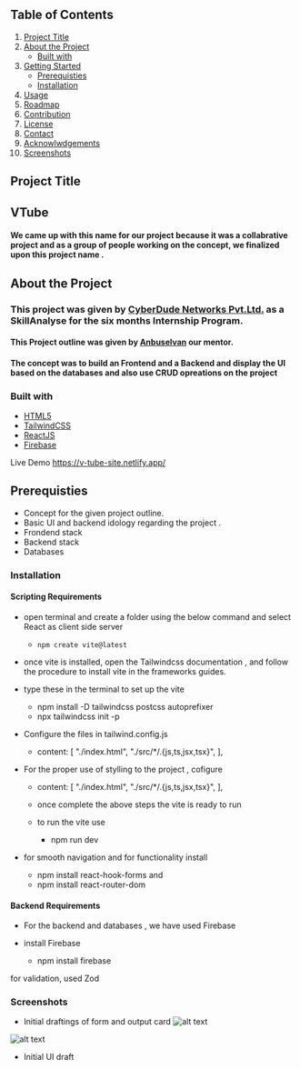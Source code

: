 ## Table of Contents 
1. [Project Title]()
2. [About the Project]()
    - [Built with]()
3. [Getting Started]()
    - [Prerequisties]()
    - [Installation]()
4. [Usage]()
5. [Roadmap]()
6. [Contribution]()
7. [License]()
8. [Contact]()
9. [Acknowlwdgements]()
10. [Screenshots]()

## Project Title
## VTube 
#### We came up with this name for our project because it was a collabrative project and as a group of people working on the concept, we finalized upon this project name .

    
## About the Project

### This project was given by [CyberDude Networks Pvt.Ltd.]() as a SkillAnalyse for the six months Internship Program.

#### This Project outline was given by [Anbuselvan]() our mentor.
#### The concept was to build an Frontend and a Backend and display the UI based on the databases and also use CRUD opreations on the project 

### Built with 

- [HTML5]()
- [TailwindCSS]()
- [ReactJS]()
- [Firebase]()

Live Demo https://v-tube-site.netlify.app/


## Prerequisties
- Concept for the given project outline.
- Basic UI and backend idology regarding the project .
- Frondend stack 
- Backend stack 
- Databases 

### Installation 
#### Scripting Requirements

- open terminal and create a folder using the below command and select React as client side server
    -     npm create vite@latest

- once vite is installed, open the Tailwindcss documentation , and follow the procedure to install vite in the frameworks guides.

- type these in the terminal to set up the vite 
    - npm install -D tailwindcss postcss autoprefixer
    - npx tailwindcss init -p


- Configure the files in tailwind.config.js

    - content: [
    "./index.html",
    "./src/*/.{js,ts,jsx,tsx}",
  ],
    
- For the proper use of stylling to the project , cofigure

    - content: [
    "./index.html",
    "./src/*/.{js,ts,jsx,tsx}",
  ],

  - once complete the above steps the vite is ready to run 
  - to run the vite use 
    - npm run dev

- for smooth navigation and for functionality install 
    - npm install react-hook-forms
and
    - npm install react-router-dom
#### Backend Requirements

- For the backend and databases , we have used Firebase

- install Firebase 
    - npm install firebase

for validation, used Zod
    
### Screenshots

- Initial draftings of form and output card
![alt text](<WhatsApp Image 2024-02-26 at 10.36.39_15ff28f7.jpg>)

![alt text](<WhatsApp Image 2024-02-26 at 10.36.39_8978c41b.jpg>)

- Initial UI draft
